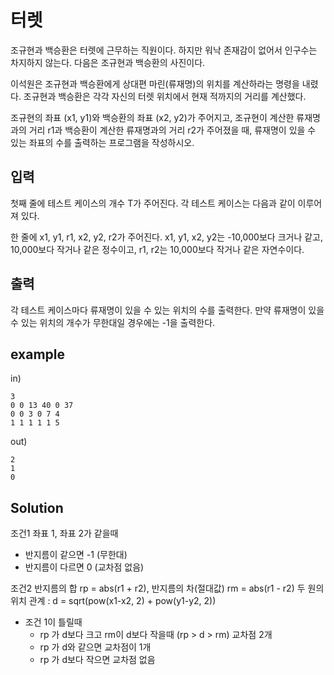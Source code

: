 # 터렛
조규현과 백승환은 터렛에 근무하는 직원이다. 하지만 워낙 존재감이 없어서 인구수는 차지하지 않는다. 다음은 조규현과 백승환의 사진이다.

이석원은 조규현과 백승환에게 상대편 마린(류재명)의 위치를 계산하라는 명령을 내렸다. 조규현과 백승환은 각각 자신의 터렛 위치에서 현재 적까지의 거리를 계산했다.

조규현의 좌표 (x1, y1)와 백승환의 좌표 (x2, y2)가 주어지고, 조규현이 계산한 류재명과의 거리 r1과 백승환이 계산한 류재명과의 거리 r2가 주어졌을 때, 류재명이 있을 수 있는 좌표의 수를 출력하는 프로그램을 작성하시오.

## 입력
첫째 줄에 테스트 케이스의 개수 T가 주어진다. 각 테스트 케이스는 다음과 같이 이루어져 있다.

한 줄에 x1, y1, r1, x2, y2, r2가 주어진다. x1, y1, x2, y2는 -10,000보다 크거나 같고, 10,000보다 작거나 같은 정수이고, r1, r2는 10,000보다 작거나 같은 자연수이다.

## 출력
각 테스트 케이스마다 류재명이 있을 수 있는 위치의 수를 출력한다. 만약 류재명이 있을 수 있는 위치의 개수가 무한대일 경우에는 -1을 출력한다.

## example
in)
```
3
0 0 13 40 0 37
0 0 3 0 7 4
1 1 1 1 1 5
```

out)
```
2
1
0
```

## Solution
조건1 좌표 1, 좌표 2가 같을때
* 반지름이 같으면 -1 (무한대)
* 반지름이 다르면 0 (교차점 없음)

조건2
반지름의 합 rp = abs(r1 + r2), 반지름의 차(절대값) rm = abs(r1 - r2)
두 원의 위치 관계 : d = sqrt(pow(x1-x2, 2) + pow(y1-y2, 2))
* 조건 1이 틀릴때
    * rp 가 d보다 크고 rm이 d보다 작을때 (rp > d > rm) 교차점 2개
    * rp 가 d와 같으면 교차점이 1개
    * rp 가 d보다 작으면 교차점 없음
